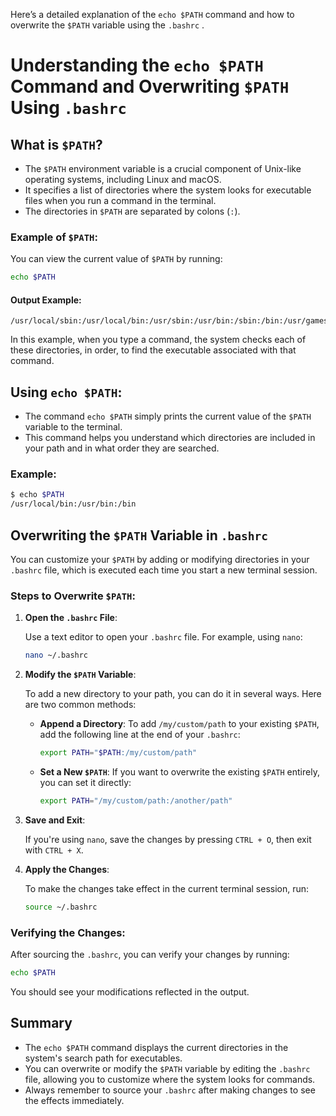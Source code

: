 Here’s a detailed explanation of the `echo $PATH` command and how to overwrite the `$PATH` variable using the `.bashrc` .

# Understanding the `echo $PATH` Command and Overwriting `$PATH` Using `.bashrc`

## What is `$PATH`?

- The `$PATH` environment variable is a crucial component of Unix-like operating systems, including Linux and macOS. 
- It specifies a list of directories where the system looks for executable files when you run a command in the terminal.
- The directories in `$PATH` are separated by colons (`:`).

### Example of `$PATH`:

You can view the current value of `$PATH` by running:

```bash
echo $PATH
```

#### Output Example:

```plaintext
/usr/local/sbin:/usr/local/bin:/usr/sbin:/usr/bin:/sbin:/bin:/usr/games:/usr/local/games
```

In this example, when you type a command, the system checks each of these directories, in order, to find the executable associated with that command.

## Using `echo $PATH`:

- The command `echo $PATH` simply prints the current value of the `$PATH` variable to the terminal.
- This command helps you understand which directories are included in your path and in what order they are searched.

### Example:

```bash
$ echo $PATH
/usr/local/bin:/usr/bin:/bin
```

## Overwriting the `$PATH` Variable in `.bashrc`

You can customize your `$PATH` by adding or modifying directories in your `.bashrc` file, which is executed each time you start a new terminal session.

### Steps to Overwrite `$PATH`:

1. **Open the `.bashrc` File**:

   Use a text editor to open your `.bashrc` file. For example, using `nano`:

   ```bash
   nano ~/.bashrc
   ```

2. **Modify the `$PATH` Variable**:

   To add a new directory to your path, you can do it in several ways. Here are two common methods:

   - **Append a Directory**:
     To add `/my/custom/path` to your existing `$PATH`, add the following line at the end of your `.bashrc`:

     ```bash
     export PATH="$PATH:/my/custom/path"
     ```

   - **Set a New `$PATH`**:
     If you want to overwrite the existing `$PATH` entirely, you can set it directly:

     ```bash
     export PATH="/my/custom/path:/another/path"
     ```

3. **Save and Exit**:

   If you're using `nano`, save the changes by pressing `CTRL + O`, then exit with `CTRL + X`.

4. **Apply the Changes**:

   To make the changes take effect in the current terminal session, run:

   ```bash
   source ~/.bashrc
   ```

### Verifying the Changes:

After sourcing the `.bashrc`, you can verify your changes by running:

```bash
echo $PATH
```

You should see your modifications reflected in the output.

## Summary

- The `echo $PATH` command displays the current directories in the system's search path for executables.
- You can overwrite or modify the `$PATH` variable by editing the `.bashrc` file, allowing you to customize where the system looks for commands.
- Always remember to source your `.bashrc` after making changes to see the effects immediately.
```